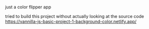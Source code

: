 just a color flipper app

tried to build this project without actually looking at the source code
https://vannilla-js-basic-project-1-background-color.netlify.app/
